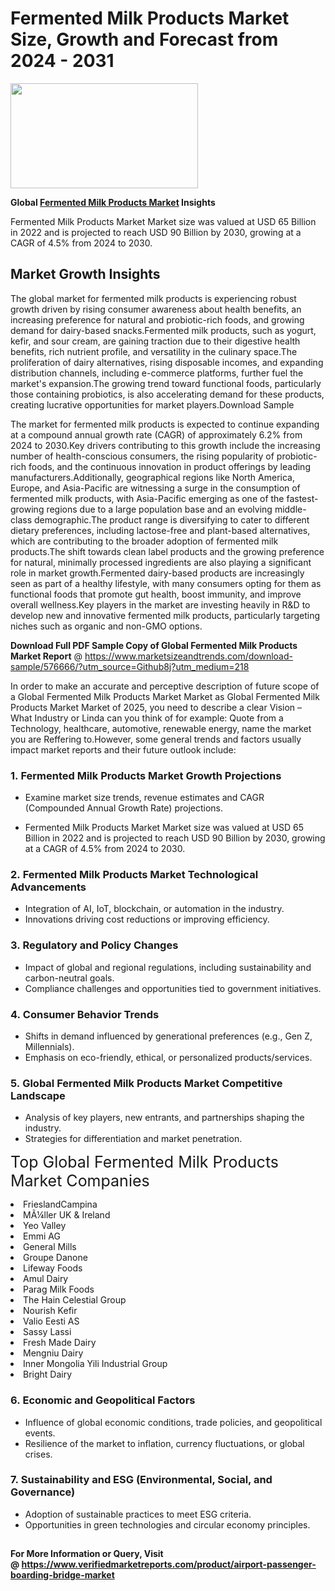 <H1>Fermented Milk Products Market Size, Growth and Forecast from 2024 - 2031</H1><img class="aligncenter size-medium wp-image-584254" src="https://thirdeyenews.in/wp-content/uploads/2024/09/Global-Market-Research-300x168.jpeg" alt="" width="300" height="168" /><p><strong>Global&nbsp;<a href="https://www.marketsizeandtrends.com/download-sample/576666/?utm_source=Github8j?utm_medium=218">Fermented Milk Products Market</a> Insights</strong></p><p>Fermented Milk Products Market Market size was valued at USD 65 Billion in 2022 and is projected to reach USD 90 Billion by 2030, growing at a CAGR of 4.5% from 2024 to 2030.</p><p><h2>Market Growth Insights</h2> <p>The global market for fermented milk products is experiencing robust growth driven by rising consumer awareness about health benefits, an increasing preference for natural and probiotic-rich foods, and growing demand for dairy-based snacks.Fermented milk products, such as yogurt, kefir, and sour cream, are gaining traction due to their digestive health benefits, rich nutrient profile, and versatility in the culinary space.The proliferation of dairy alternatives, rising disposable incomes, and expanding distribution channels, including e-commerce platforms, further fuel the market's expansion.The growing trend toward functional foods, particularly those containing probiotics, is also accelerating demand for these products, creating lucrative opportunities for market players.Download Sample</p> <p>The market for fermented milk products is expected to continue expanding at a compound annual growth rate (CAGR) of approximately 6.2% from 2024 to 2030.Key drivers contributing to this growth include the increasing number of health-conscious consumers, the rising popularity of probiotic-rich foods, and the continuous innovation in product offerings by leading manufacturers.Additionally, geographical regions like North America, Europe, and Asia-Pacific are witnessing a surge in the consumption of fermented milk products, with Asia-Pacific emerging as one of the fastest-growing regions due to a large population base and an evolving middle-class demographic.The product range is diversifying to cater to different dietary preferences, including lactose-free and plant-based alternatives, which are contributing to the broader adoption of fermented milk products.The shift towards clean label products and the growing preference for natural, minimally processed ingredients are also playing a significant role in market growth.Fermented dairy-based products are increasingly seen as part of a healthy lifestyle, with many consumers opting for them as functional foods that promote gut health, boost immunity, and improve overall wellness.Key players in the market are investing heavily in R&D to develop new and innovative fermented milk products, particularly targeting niches such as organic and non-GMO options.</p><p><span class=""><strong>Download Full PDF Sample Copy of Global Fermented Milk Products Market Report</strong> @ <a href="https://www.marketsizeandtrends.com/download-sample/576666/?utm_source=Github8j?utm_medium=218" target="_blank">https://www.marketsizeandtrends.com/download-sample/576666/?utm_source=Github8j?utm_medium=218</a></span></p><p>In order to make an accurate and perceptive description of future scope of a Global&nbsp;Fermented Milk Products Market Market as Global&nbsp;Fermented Milk Products Market Market of 2025, you need to describe a clear Vision &ndash; What Industry or Linda can you think of for example: Quote from a Technology, healthcare, automotive, renewable energy, name the market you are Reffering to.However, some general trends and factors usually impact market reports and their future outlook include:</p><h3>1.&nbsp;<strong>Fermented Milk Products Market Growth Projections</strong></h3><ul><li>Examine market size trends, revenue estimates and CAGR (Compounded Annual Growth Rate) projections.</li><li><p>Fermented Milk Products Market Market size was valued at USD 65 Billion in 2022 and is projected to reach USD 90 Billion by 2030, growing at a CAGR of 4.5% from 2024 to 2030.</p></li></ul><h3>2.&nbsp;<strong>Fermented Milk Products Market Technological Advancements</strong></h3><ul><li>Integration of AI, IoT, blockchain, or automation in the industry.</li><li>Innovations driving cost reductions or improving efficiency.</li></ul><h3>3.&nbsp;<strong>Regulatory and Policy Changes</strong></h3><ul><li>Impact of global and regional regulations, including sustainability and carbon-neutral goals.</li><li>Compliance challenges and opportunities tied to government initiatives.</li></ul><h3>4.&nbsp;<strong>Consumer Behavior Trends</strong></h3><ul><li>Shifts in demand influenced by generational preferences (e.g., Gen Z, Millennials).</li><li>Emphasis on eco-friendly, ethical, or personalized products/services.</li></ul><h3>5.&nbsp;<strong>Global Fermented Milk Products Market Competitive Landscape</strong></h3><ul><li>Analysis of key players, new entrants, and partnerships shaping the industry.</li><li>Strategies for differentiation and market penetration.</li></ul><p data-pm-slice="1 1 []"><span style="color: inherit; font-family: inherit; font-size: 25px;">Top Global Fermented Milk Products Market Companies</span></p><div class="" data-test-id=""><p><li>FrieslandCampina</li><li> MÃ¼ller UK & Ireland</li><li> Yeo Valley</li><li> Emmi AG</li><li> General Mills</li><li> Groupe Danone</li><li> Lifeway Foods</li><li> Amul Dairy</li><li> Parag Milk Foods</li><li> The Hain Celestial Group</li><li> Nourish Kefir</li><li> Valio Eesti AS</li><li> Sassy Lassi</li><li> Fresh Made Dairy</li><li> Mengniu Dairy</li><li> Inner Mongolia Yili Industrial Group</li><li> Bright Dairy</li></p></div><h3>6.&nbsp;<strong>Economic and Geopolitical Factors</strong></h3><ul><li>Influence of global economic conditions, trade policies, and geopolitical events.</li><li>Resilience of the market to inflation, currency fluctuations, or global crises.</li></ul><h3>7.&nbsp;<strong>Sustainability and ESG (Environmental, Social, and Governance)</strong></h3><ul><li>Adoption of sustainable practices to meet ESG criteria.</li><li>Opportunities in green technologies and circular economy principles.</li></ul><h2><strong style="font-size: 14px;">For More Information or Query, Visit @&nbsp;</strong><a style="background-color: #ffffff; font-size: 14px;" href="https://www.marketsizeandtrends.com/report/fermented-milk-products-market/" target="_blank">https://www.verifiedmarketreports.com/product/airport-passenger-boarding-bridge-market</a></h2>